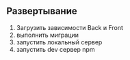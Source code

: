 ## Развертывание
1. Загрузить зависимости Back и Front
2. выполнить миграции
3. запустить локальный сервер  
4. запустить dev сервер npm
